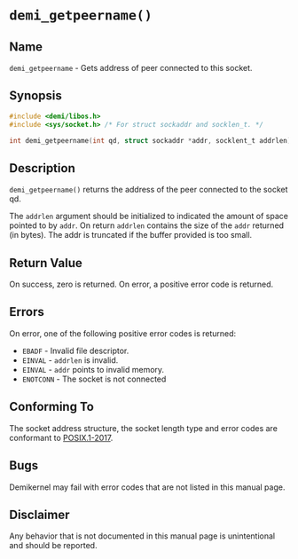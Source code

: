 # `demi_getpeername()`

## Name

`demi_getpeername` - Gets address of peer connected to this socket.

## Synopsis

```c
#include <demi/libos.h>
#include <sys/socket.h> /* For struct sockaddr and socklen_t. */

int demi_getpeername(int qd, struct sockaddr *addr, socklent_t addrlen);
```

## Description

`demi_getpeername()` returns the address of the peer connected to the socket qd.

The `addrlen` argument should be initialized to indicated the amount of space
pointed to by `addr`. On return `addrlen` contains the size of the `addr`
returned (in bytes). The addr is truncated if the buffer provided is too small.

## Return Value

On success, zero is returned. On error, a positive error code is returned.

## Errors

On error, one of the following positive error codes is returned:

- `EBADF` - Invalid file descriptor.
- `EINVAL` - `addrlen` is invalid.
- `EINVAL` - `addr` points to invalid memory.
- `ENOTCONN` - The socket is not connected

## Conforming To

The socket address structure, the socket length type and error codes are conformant to
[POSIX.1-2017](https://pubs.opengroup.org/onlinepubs/9699919799/nframe.html).

## Bugs

Demikernel may fail with error codes that are not listed in this manual page.

## Disclaimer

Any behavior that is not documented in this manual page is unintentional and should be reported.
